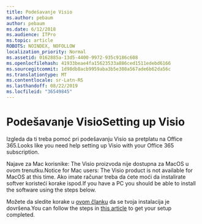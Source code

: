 ```yaml
---
title: Podešavanje Visio
ms.author: pebaum
author: pebaum
ms.date: 6/12/2018
ms.audience: ITPro
ms.topic: article
ROBOTS: NOINDEX, NOFOLLOW
localization_priority: Normal
ms.assetid: 0162885a-13d5-4400-9972-935c9186c608
ms.openlocfilehash: 41933beae4fa15623533a886ced1511edebd6166
ms.sourcegitcommit: 1d98db8acb9959aba3b5e308a567ade6b62da56c
ms.translationtype: MT
ms.contentlocale: sr-Latn-RS
ms.lasthandoff: 08/22/2019
ms.locfileid: "36549845"
---
```

# <a name="setting-up-visio"></a><span data-ttu-id="6b9a6-102">Podešavanje Visio</span><span class="sxs-lookup"><span data-stu-id="6b9a6-102">Setting up Visio</span></span>

<span data-ttu-id="6b9a6-103">Izgleda da ti treba pomoć pri podešavanju Visio sa pretplatu na Office 365.</span><span class="sxs-lookup"><span data-stu-id="6b9a6-103">Looks like you need help setting up Visio with your Office 365 subscription.</span></span>
  
<span data-ttu-id="6b9a6-104">Najave za Mac korisnike: The Visio proizvoda nije dostupna za MacOS u ovom trenutku.</span><span class="sxs-lookup"><span data-stu-id="6b9a6-104">Notice for Mac users: The Visio product is not available for MacOS at this time.</span></span> <span data-ttu-id="6b9a6-105">Ako imate računar treba da ćete moći da instalirate softver koristeći korake ispod.</span><span class="sxs-lookup"><span data-stu-id="6b9a6-105">If you have a PC you should be able to install the software using the steps below.</span></span>
  
<span data-ttu-id="6b9a6-106">Možete da sledite korake u [ovom članku](https://support.office.com/article/f98f21e3-aa02-4827-9167-ddab5b025710.aspx) da se tvoja instalacija je dovršena.</span><span class="sxs-lookup"><span data-stu-id="6b9a6-106">You can follow the steps in [this article](https://support.office.com/article/f98f21e3-aa02-4827-9167-ddab5b025710.aspx) to get your setup completed.</span></span> 
  


